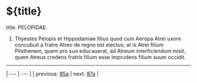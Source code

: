 # ${title}

title. PELOPIDAE.



1. Thyestes Pelopis et Hippodamiae filius quod cum Aeropa Atrei uxore concubuit a fratre Atreo de regno est eiectus; at is Atrei filium Plisthenem, quem pro suo educauerat, ad Atreum interficiendum misit, quem Atreus credens fratris filium esse imprudens filium suum occidit.



---

| --- | --- |
| previous: [85a](../85a/) | next: [87a](../87a/) |